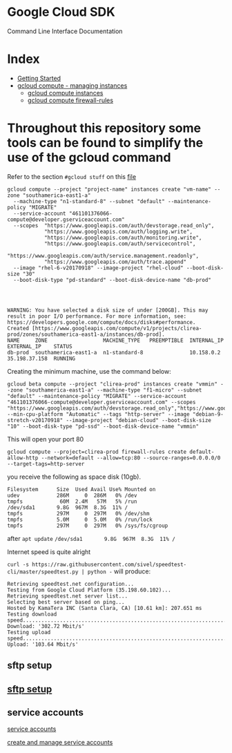 # Google Cloud SDK 
Command Line Interface Documentation


# Index

- [Getting Started](./getting-started.md)
- [gcloud compute - managing instances](./gcloud-compute.md)
  - [gcloud compute instances](./gcloud-compute-instances.md)
  - [gcloud compute firewall-rules](./gcloud-compute-firewall-rules.md)


# Throughout this repository some tools can be found to simplify the use of the gcloud command

Refer to the section `#gcloud stuff` on this [file](../../bashrc/.bash_alias)



``` 
gcloud compute --project "project-name" instances create "vm-name" --zone "southamerica-east1-a" 
  --machine-type "n1-standard-8" --subnet "default" --maintenance-policy "MIGRATE" 
  --service-account "461101376066-compute@developer.gserviceaccount.com" 
  --scopes  "https://www.googleapis.com/auth/devstorage.read_only",
            "https://www.googleapis.com/auth/logging.write",
            "https://www.googleapis.com/auth/monitoring.write",
            "https://www.googleapis.com/auth/servicecontrol",
            "https://www.googleapis.com/auth/service.management.readonly",
            "https://www.googleapis.com/auth/trace.append" 
  --image "rhel-6-v20170918" --image-project "rhel-cloud" --boot-disk-size "30" 
  --boot-disk-type "pd-standard" --boot-disk-device-name "db-prod"




WARNING: You have selected a disk size of under [200GB]. This may result in poor I/O performance. For more information, see: https://developers.google.com/compute/docs/disks#performance.
Created [https://www.googleapis.com/compute/v1/projects/clirea-prod/zones/southamerica-east1-a/instances/db-prod].
NAME     ZONE                  MACHINE_TYPE   PREEMPTIBLE  INTERNAL_IP  EXTERNAL_IP    STATUS
db-prod  southamerica-east1-a  n1-standard-8               10.158.0.2   35.198.37.158  RUNNING
``` 


Creating the minimum machine, use the command below: 
```
gcloud beta compute --project "clirea-prod" instances create "vmmin" --zone "southamerica-east1-a" --machine-type "f1-micro" --subnet "default" --maintenance-policy "MIGRATE" --service-account "461101376066-compute@developer.gserviceaccount.com" --scopes "https://www.googleapis.com/auth/devstorage.read_only","https://www.googleapis.com/auth/logging.write","https://www.googleapis.com/auth/monitoring.write","https://www.googleapis.com/auth/servicecontrol","https://www.googleapis.com/auth/service.management.readonly","https://www.googleapis.com/auth/trace.append" --min-cpu-platform "Automatic" --tags "http-server" --image "debian-9-stretch-v20170918" --image-project "debian-cloud" --boot-disk-size "10" --boot-disk-type "pd-ssd" --boot-disk-device-name "vmmin"

```
This will open your port 80

```
gcloud compute --project=clirea-prod firewall-rules create default-allow-http --network=default --allow=tcp:80 --source-ranges=0.0.0.0/0 --target-tags=http-server
``` 


you receive the following as space disk (10gb). 

```
Filesystem      Size  Used Avail Use% Mounted on
udev            286M     0  286M   0% /dev
tmpfs            60M  2.4M   57M   5% /run
/dev/sda1       9.8G  967M  8.3G  11% /
tmpfs           297M     0  297M   0% /dev/shm
tmpfs           5.0M     0  5.0M   0% /run/lock
tmpfs           297M     0  297M   0% /sys/fs/cgroup
``` 
after `apt update` 
`/dev/sda1       9.8G  967M  8.3G  11% /`


Internet speed is quite alright

`curl -s https://raw.githubusercontent.com/sivel/speedtest-cli/master/speedtest.py | python -` will produce: 

``` 
Retrieving speedtest.net configuration...
Testing from Google Cloud Platform (35.198.60.102)...
Retrieving speedtest.net server list...
Selecting best server based on ping...
Hosted by KamaTera INC (Santa Clara, CA) [10.61 km]: 207.651 ms
Testing download speed................................................................................
Download: '302.72 Mbit/s'
Testing upload speed................................................................................................
Upload: '103.64 Mbit/s' 
``` 



## sftp setup 
## [sftp setup](https://cloud.google.com/compute/docs/instances/transfer-files)



## service accounts 
[service accounts](https://cloud.google.com/iam/docs/service-accounts)

[create and manage service accounts](https://cloud.google.com/iam/docs/creating-managing-service-accounts)
